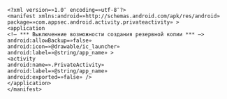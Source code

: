     <?xml version=»1.0″ encoding=»utf-8″?>
    <manifest xmlns:android=»http://schemas.android.com/apk/res/android»
    package=»com.appsec.android.activity.privateactivity» >
    <application
    <!— *** Выключенние возможности создания резервной копии *** —>
    android:allowBackup=»false»
    android:icon=»@drawable/ic_launcher»
    android:label=»@string/app_name» >
    <activity
    android:name=».PrivateActivity»
    android:label=»@string/app_name»
    android:exported=»false» />
    </application>
    </manifest>